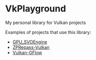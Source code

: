 # VkPlayground
My personal library for Vulkan projects

Examples of projects that use this library:
- [GPU_SVOEngine](https://github.com/AsperTheDog/GPU_SVOEngine)
- [ZPRepass-Vulkan](https://github.com/AsperTheDog/ZPrepass-Vulkan)
- [Vulkan-GFlow](https://github.com/AsperTheDog/Vulkan-GFlow)
